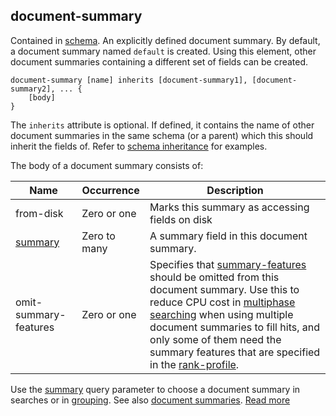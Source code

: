 ## document-summary

Contained in [schema](https://docs.vespa.ai/en/reference/schema-reference.html#schema). An explicitly defined document summary. By default, a document summary named `default` is created. Using this element, other document summaries containing a different set of fields can be created.

```
document-summary [name] inherits [document-summary1], [document-summary2], ... {
    [body]
}
```

The `inherits` attribute is optional. If defined, it contains the name of other document summaries in the same schema (or a parent) which this should inherit the fields of. Refer to [schema inheritance](https://docs.vespa.ai/en/schemas.html#schema-inheritance) for examples.

The body of a document summary consists of:

|                                    Name                                     |  Occurrence  |                                                                                                                                                                                                                                                   Description                                                                                                                                                                                                                                                   |
|-----------------------------------------------------------------------------|--------------|-----------------------------------------------------------------------------------------------------------------------------------------------------------------------------------------------------------------------------------------------------------------------------------------------------------------------------------------------------------------------------------------------------------------------------------------------------------------------------------------------------------------|
| from-disk                                                                   | Zero or one  | Marks this summary as accessing fields on disk                                                                                                                                                                                                                                                                                                                                                                                                                                                                  |
| [summary](https://docs.vespa.ai/en/reference/schema-reference.html#summary) | Zero to many | A summary field in this document summary.                                                                                                                                                                                                                                                                                                                                                                                                                                                                       |
| omit-summary-features                                                       | Zero or one  | Specifies that [summary-features](https://docs.vespa.ai/en/reference/schema-reference.html#summary-features) should be omitted from this document summary. Use this to reduce CPU cost in [multiphase searching](https://docs.vespa.ai/en/searcher-development.html#multiphase-searching) when using multiple document summaries to fill hits, and only some of them need the summary features that are specified in the [rank-profile](https://docs.vespa.ai/en/reference/schema-reference.html#rank-profile). |

Use the [summary](https://docs.vespa.ai/en/reference/query-api-reference.html#presentation.summary) query parameter to choose a document summary in searches or in [grouping](https://docs.vespa.ai/en/reference/grouping-syntax.html#summary). See also [document summaries](https://docs.vespa.ai/en/document-summaries.html).
[Read more](https://docs.vespa.ai/en/reference/schema-reference.html#document-summary)
